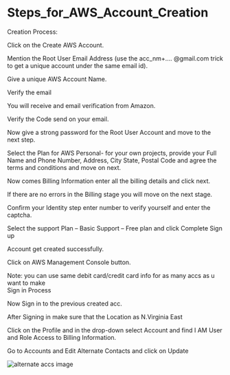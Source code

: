 <!-- ![The Rust Logo](images/rust-logo-blk.svg) -->

# Steps_for_AWS_Account_Creation

 

Creation Process: 

Click on the Create AWS Account. 

Mention the Root User Email Address (use the acc_nm+…. @gmail.com trick to get a unique account under the same email id). 

Give a unique AWS Account Name. 

Verify the email 

You will receive and email verification from Amazon. 

Verify the Code send on your email. 

Now give a strong password for the Root User Account and move to the next step. 

Select the Plan for AWS Personal- for your own projects, provide your Full Name and Phone Number, Address, City State, Postal Code and agree the terms and conditions and move on next. 

Now comes Billing Information enter all the billing details and click next. 

If there are no errors in the Billing stage you will move on the next stage. 

Confirm your Identity step enter number to verify yourself and enter the captcha. 

Select the support Plan – Basic Support – Free plan and click Complete Sign up 

Account get created successfully. 

Click on AWS Management Console button. 

Note: you can use same debit card/credit card info for as many accs as u want to make  
Sign in Process 

Now Sign in to the previous created acc. 

After Signing in make sure that the Location as N.Virginia East 

Click on the Profile and in the drop-down select Account and find I AM User and Role Access to Billing Information.  

  Go to Accounts and Edit Alternate Contacts  and click on Update  

  <!-- !image -->
![alternate accs image](images/rust-logo-blk.svg)



